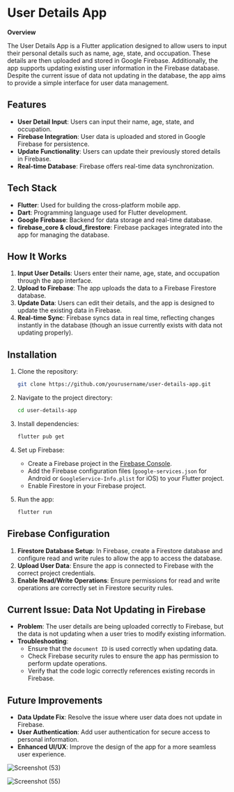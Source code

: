 # User Details App

**Overview**

The User Details App is a Flutter application designed to allow users to input their personal details such as name, age, state, and occupation. These details are then uploaded and stored in Google Firebase. Additionally, the app supports updating existing user information in the Firebase database. Despite the current issue of data not updating in the database, the app aims to provide a simple interface for user data management.

## Features

- **User Detail Input**: Users can input their name, age, state, and occupation.
- **Firebase Integration**: User data is uploaded and stored in Google Firebase for persistence.
- **Update Functionality**: Users can update their previously stored details in Firebase.
- **Real-time Database**: Firebase offers real-time data synchronization.

## Tech Stack

- **Flutter**: Used for building the cross-platform mobile app.
- **Dart**: Programming language used for Flutter development.
- **Google Firebase**: Backend for data storage and real-time database.
- **firebase_core & cloud_firestore**: Firebase packages integrated into the app for managing the database.

## How It Works

1. **Input User Details**: Users enter their name, age, state, and occupation through the app interface.
2. **Upload to Firebase**: The app uploads the data to a Firebase Firestore database.
3. **Update Data**: Users can edit their details, and the app is designed to update the existing data in Firebase.
4. **Real-time Sync**: Firebase syncs data in real time, reflecting changes instantly in the database (though an issue currently exists with data not updating properly).

## Installation

1. Clone the repository:
   ```bash
   git clone https://github.com/yourusername/user-details-app.git
   ```

2. Navigate to the project directory:
   ```bash
   cd user-details-app
   ```

3. Install dependencies:
   ```bash
   flutter pub get
   ```

4. Set up Firebase:
   - Create a Firebase project in the [Firebase Console](https://console.firebase.google.com/).
   - Add the Firebase configuration files (`google-services.json` for Android or `GoogleService-Info.plist` for iOS) to your Flutter project.
   - Enable Firestore in your Firebase project.

5. Run the app:
   ```bash
   flutter run
   ```

## Firebase Configuration

1. **Firestore Database Setup**: In Firebase, create a Firestore database and configure read and write rules to allow the app to access the database.
2. **Upload User Data**: Ensure the app is connected to Firebase with the correct project credentials.
3. **Enable Read/Write Operations**: Ensure permissions for read and write operations are correctly set in Firestore security rules.

## Current Issue: Data Not Updating in Firebase

- **Problem**: The user details are being uploaded correctly to Firebase, but the data is not updating when a user tries to modify existing information.
- **Troubleshooting**: 
   - Ensure that the `document ID` is used correctly when updating data.
   - Check Firebase security rules to ensure the app has permission to perform update operations.
   - Verify that the code logic correctly references existing records in Firebase.

## Future Improvements

- **Data Update Fix**: Resolve the issue where user data does not update in Firebase.
- **User Authentication**: Add user authentication for secure access to personal information.
- **Enhanced UI/UX**: Improve the design of the app for a more seamless user experience.

![Screenshot (53)](https://github.com/user-attachments/assets/2c15242b-908e-4867-a0e5-31f666680b79)

![Screenshot (55)](https://github.com/user-attachments/assets/66a233f4-6f85-444d-b505-3c6509dc667b)


